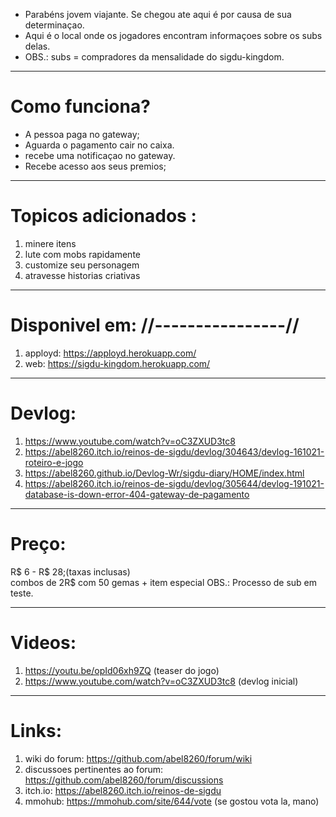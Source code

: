 
 - Parabéns jovem viajante. Se chegou ate aqui é por causa  de sua determinaçao.
 - Aqui é o local onde os jogadores encontram informaçoes sobre os subs delas.
 - OBS.: subs = compradores da mensalidade do sigdu-kingdom.   
 
---

# Como funciona? 
- A pessoa paga no gateway;
- Aguarda o pagamento cair no caixa.  
- recebe uma notificaçao no gateway.               
- Recebe acesso aos seus premios;

---

# Topicos adicionados :
1. minere itens
2. lute com mobs rapidamente  
3. customize seu personagem
4. atravesse historias criativas 

---
  
# Disponivel em: //----------------//
1. apployd: https://apployd.herokuapp.com/
2. web: https://sigdu-kingdom.herokuapp.com/   

---

# Devlog:
1. https://www.youtube.com/watch?v=oC3ZXUD3tc8
2. https://abel8260.itch.io/reinos-de-sigdu/devlog/304643/devlog-161021-roteiro-e-jogo
3. https://abel8260.github.io/Devlog-Wr/sigdu-diary/HOME/index.html
4. https://abel8260.itch.io/reinos-de-sigdu/devlog/305644/devlog-191021-database-is-down-error-404-gateway-de-pagamento

---

# Preço:
R$ 6 - R$ 28;(taxas inclusas)   
combos de 2R$ com 50 gemas + item especial
OBS.: Processo de sub em teste.

---

# Videos:
1. https://youtu.be/opId06xh9ZQ (teaser do jogo) 
2. https://www.youtube.com/watch?v=oC3ZXUD3tc8 (devlog inicial) 
---

# Links:
1. wiki do forum: https://github.com/abel8260/forum/wiki
2. discussoes pertinentes ao forum: https://github.com/abel8260/forum/discussions
3. itch.io: https://abel8260.itch.io/reinos-de-sigdu
4. mmohub: https://mmohub.com/site/644/vote (se gostou vota la, mano)
